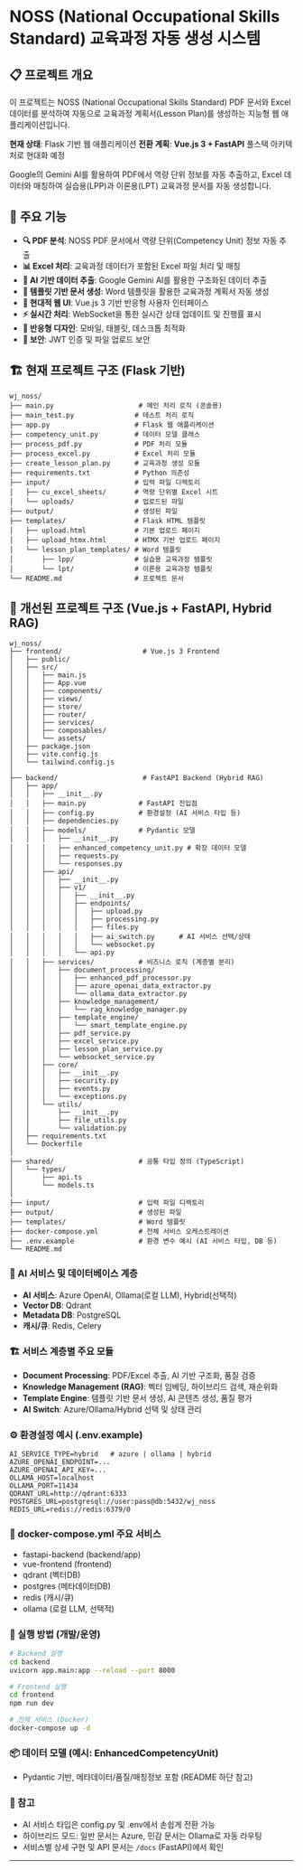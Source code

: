 # NOSS (National Occupational Skills Standard) 교육과정 자동 생성 시스템

## 📋 프로젝트 개요

이 프로젝트는 NOSS (National Occupational Skills Standard) PDF 문서와 Excel 데이터를 분석하여 자동으로 교육과정 계획서(Lesson Plan)를 생성하는 지능형 웹 애플리케이션입니다. 

**현재 상태**: Flask 기반 웹 애플리케이션
**전환 계획**: **Vue.js 3 + FastAPI** 풀스택 아키텍처로 현대화 예정

Google의 Gemini AI를 활용하여 PDF에서 역량 단위 정보를 자동 추출하고, Excel 데이터와 매칭하여 실습용(LPP)과 이론용(LPT) 교육과정 문서를 자동 생성합니다.

## 🎯 주요 기능

- **🔍 PDF 분석**: NOSS PDF 문서에서 역량 단위(Competency Unit) 정보 자동 추출
- **📊 Excel 처리**: 교육과정 데이터가 포함된 Excel 파일 처리 및 매칭
- **🤖 AI 기반 데이터 추출**: Google Gemini AI를 활용한 구조화된 데이터 추출
- **📝 템플릿 기반 문서 생성**: Word 템플릿을 활용한 교육과정 계획서 자동 생성
- **🎨 현대적 웹 UI**: Vue.js 3 기반 반응형 사용자 인터페이스
- **⚡ 실시간 처리**: WebSocket을 통한 실시간 상태 업데이트 및 진행률 표시
- **📱 반응형 디자인**: 모바일, 태블릿, 데스크톱 최적화
- **🔐 보안**: JWT 인증 및 파일 업로드 보안

## 🏗️ 현재 프로젝트 구조 (Flask 기반)

```
wj_noss/
├── main.py                     # 메인 처리 로직 (콘솔용)
├── main_test.py               # 테스트 처리 로직
├── app.py                     # Flask 웹 애플리케이션
├── competency_unit.py         # 데이터 모델 클래스
├── process_pdf.py             # PDF 처리 모듈
├── process_excel.py           # Excel 처리 모듈
├── create_lesson_plan.py      # 교육과정 생성 모듈
├── requirements.txt           # Python 의존성
├── input/                     # 입력 파일 디렉토리
│   ├── cu_excel_sheets/       # 역량 단위별 Excel 시트
│   └── uploads/               # 업로드된 파일
├── output/                    # 생성된 파일
├── templates/                 # Flask HTML 템플릿
│   ├── upload.html            # 기본 업로드 페이지
│   ├── upload_htmx.html       # HTMX 기반 업로드 페이지
│   └── lesson_plan_templates/ # Word 템플릿
│       ├── lpp/               # 실습용 교육과정 템플릿
│       └── lpt/               # 이론용 교육과정 템플릿
└── README.md                  # 프로젝트 문서
```

## 🔮 개선된 프로젝트 구조 (Vue.js + FastAPI, Hybrid RAG)

```
wj_noss/
├── frontend/                    # Vue.js 3 Frontend
│   ├── public/
│   ├── src/
│   │   ├── main.js
│   │   ├── App.vue
│   │   ├── components/
│   │   ├── views/
│   │   ├── store/
│   │   ├── router/
│   │   ├── services/
│   │   ├── composables/
│   │   └── assets/
│   ├── package.json
│   ├── vite.config.js
│   └── tailwind.config.js
│
├── backend/                     # FastAPI Backend (Hybrid RAG)
│   ├── app/
│   │   ├── __init__.py
│   │   ├── main.py             # FastAPI 진입점
│   │   ├── config.py           # 환경설정 (AI 서비스 타입 등)
│   │   ├── dependencies.py
│   │   ├── models/             # Pydantic 모델
│   │   │   ├── __init__.py
│   │   │   ├── enhanced_competency_unit.py # 확장 데이터 모델
│   │   │   ├── requests.py
│   │   │   └── responses.py
│   │   ├── api/
│   │   │   ├── __init__.py
│   │   │   ├── v1/
│   │   │   │   ├── __init__.py
│   │   │   │   ├── endpoints/
│   │   │   │   │   ├── upload.py
│   │   │   │   │   ├── processing.py
│   │   │   │   │   ├── files.py
│   │   │   │   │   ├── ai_switch.py      # AI 서비스 선택/상태
│   │   │   │   │   └── websocket.py
│   │   │   │   └── api.py
│   │   ├── services/           # 비즈니스 로직 (계층별 분리)
│   │   │   ├── document_processing/
│   │   │   │   ├── enhanced_pdf_processor.py
│   │   │   │   ├── azure_openai_data_extractor.py
│   │   │   │   └── ollama_data_extractor.py
│   │   │   ├── knowledge_management/
│   │   │   │   └── rag_knowledge_manager.py
│   │   │   ├── template_engine/
│   │   │   │   └── smart_template_engine.py
│   │   │   ├── pdf_service.py
│   │   │   ├── excel_service.py
│   │   │   ├── lesson_plan_service.py
│   │   │   └── websocket_service.py
│   │   ├── core/
│   │   │   ├── __init__.py
│   │   │   ├── security.py
│   │   │   ├── events.py
│   │   │   └── exceptions.py
│   │   └── utils/
│   │       ├── __init__.py
│   │       ├── file_utils.py
│   │       └── validation.py
│   ├── requirements.txt
│   └── Dockerfile
│
├── shared/                     # 공통 타입 정의 (TypeScript)
│   └── types/
│       ├── api.ts
│       └── models.ts
│
├── input/                      # 입력 파일 디렉토리
├── output/                     # 생성된 파일
├── templates/                  # Word 템플릿
├── docker-compose.yml          # 전체 서비스 오케스트레이션
├── .env.example                # 환경 변수 예시 (AI 서비스 타입, DB 등)
└── README.md
```

### 🧠 AI 서비스 및 데이터베이스 계층

- **AI 서비스**: Azure OpenAI, Ollama(로컬 LLM), Hybrid(선택적)
- **Vector DB**: Qdrant
- **Metadata DB**: PostgreSQL
- **캐시/큐**: Redis, Celery

### 🏗️ 서비스 계층별 주요 모듈

- **Document Processing**: PDF/Excel 추출, AI 기반 구조화, 품질 검증
- **Knowledge Management (RAG)**: 벡터 임베딩, 하이브리드 검색, 재순위화
- **Template Engine**: 템플릿 기반 문서 생성, AI 콘텐츠 생성, 품질 평가
- **AI Switch**: Azure/Ollama/Hybrid 선택 및 상태 관리

### ⚙️ 환경설정 예시 (.env.example)

```
AI_SERVICE_TYPE=hybrid   # azure | ollama | hybrid
AZURE_OPENAI_ENDPOINT=...
AZURE_OPENAI_API_KEY=...
OLLAMA_HOST=localhost
OLLAMA_PORT=11434
QDRANT_URL=http://qdrant:6333
POSTGRES_URL=postgresql://user:pass@db:5432/wj_noss
REDIS_URL=redis://redis:6379/0
```

### 🐳 docker-compose.yml 주요 서비스

- fastapi-backend (backend/app)
- vue-frontend (frontend)
- qdrant (벡터DB)
- postgres (메타데이터DB)
- redis (캐시/큐)
- ollama (로컬 LLM, 선택적)

### 🚀 실행 방법 (개발/운영)

```bash
# Backend 실행
cd backend
uvicorn app.main:app --reload --port 8000

# Frontend 실행
cd frontend
npm run dev

# 전체 서비스 (Docker)
docker-compose up -d
```

### 📦 데이터 모델 (예시: EnhancedCompetencyUnit)

- Pydantic 기반, 메타데이터/품질/매칭정보 포함 (README 하단 참고)

### 📝 참고

- AI 서비스 타입은 config.py 및 .env에서 손쉽게 전환 가능
- 하이브리드 모드: 일반 문서는 Azure, 민감 문서는 Ollama로 자동 라우팅
- 서비스별 상세 구현 및 API 문서는 `/docs` (FastAPI)에서 확인

---